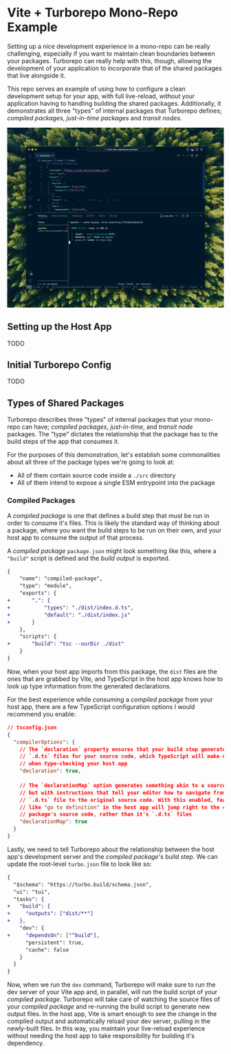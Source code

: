 # Vite + Turborepo Mono-Repo Example

Setting up a nice development experience in a mono-repo can be really challenging, especially if you want to maintain clean boundaries between your packages. Turborepo can really help with this, though, allowing the development of your application to incorporate that of the shared packages that live alongside it.

This repo serves an example of using how to configure a clean development setup for your app, with full live-reload, _without_ your application having to handling building the shared packages. Additionally, it demonstrates all three "types" of internal packages that Turborepo defines; _compiled packages_, _just-in-time packages_ and _transit nodes_.

![VSCode running with an embedded terminal window, showing the Turborepo TUI output while developing a Vite application that also runs a build step for an internal package](./docs/vscode-dev-screenshot.png)

## Setting up the Host App

TODO

## Initial Turborepo Config

TODO

## Types of Shared Packages

Turborepo describes three "types" of internal packages that your mono-repo can have; _compiled packages_, _just-in-time_, and _transit node_ packages. The "type" dictates the relationship that the package has to the build steps of the app that consumes it.

For the purposes of this demonstration, let's establish some commonalities about all three of the package types we're going to look at:

- All of them contain source code inside a `./src` directory
- All of them intend to expose a single ESM entrypoint into the package

### Compiled Packages

A _compiled package_ is one that defines a build step that must be run in order to consume it's files. This is likely the standard way of thinking about a package, where you want the build steps to be run on their own, and your host app to consume the output of that process.

A _compiled package_ `package.json` might look something like this, where a `"build"` script is defined and the _build output_ is exported.

```diff
{
    "name": "compiled-package",
    "type": "module",
    "exports": {
+       ".": {
+           "types": "./dist/index.d.ts",
+           "default": "./dist/index.js"
+       }
    },
    "scripts": {
+       "build": "tsc --ourDir ./dist"
    }
}
```

Now, when your host app imports from this package, the `dist` files are the ones that are grabbed by Vite, and TypeScript in the host app knows how to look up type information from the generated declarations.

For the best experience while _consuming_ a _compiled package_ from your host app, there are a few TypeScript configuration options I would recommend you enable:

```json
// tsconfig.json
{
  "compilerOptions": {
    // The `declaration` property ensures that your build step generates
    // `.d.ts` files for your source code, which TypeScript will make use of
    // when type-checking your host app
    "declaration": true,

    // The `declarationMap` option generates something akin to a source map,
    // but with instructions that tell your editor how to navigate from a
    // `.d.ts` file to the original source code. With this enabled, features
    // like "go to definition" in the host app will jump right to the compiled
    // package's source code, rather than it's `.d.ts` files
    "declarationMap": true
  }
}
```

Lastly, we need to tell Turborepo about the relationship between the host app's development server and the _compiled package_'s build step. We can update the root-level `turbo.json` file to look like so:

```diff
{
  "$schema": "https://turbo.build/schema.json",
  "ui": "tui",
  "tasks": {
+   "build": {
+     "outputs": ["dist/**"]
+   },
    "dev": {
+     "dependsOn": ["^build"],
      "persistent": true,
      "cache": false
    }
  }
}
```

Now, when we run the `dev` command, Turborepo will make sure to run the dev server of your Vite app and, in parallel, will run the build script of your _compiled package_. Turborepo will take care of watching the source files of your _compiled package_ and re-running the build script to generate new output files. In the host app, Vite is smart enough to see the change in the compiled output and automatically reload your dev server, pulling in the newly-built files. In this way, you maintain your live-reload experience without needing the host app to take responsibility for building it's dependency.
